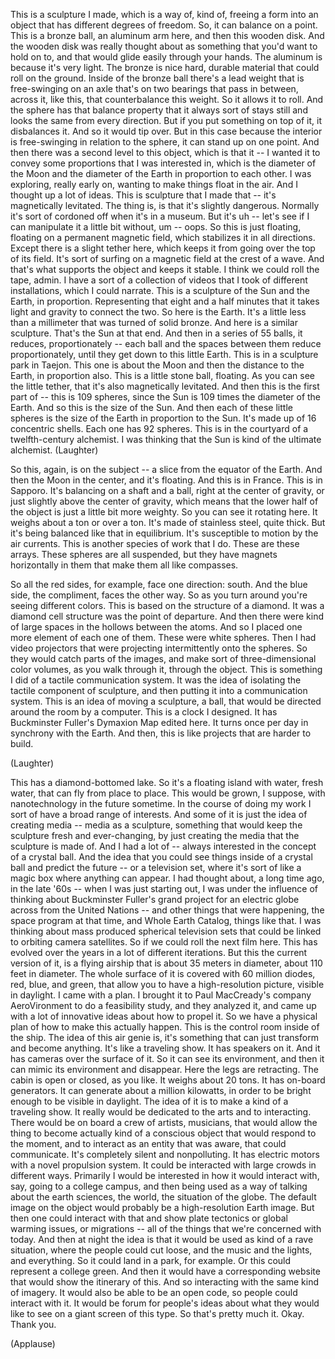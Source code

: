 
This is a sculpture I made,
which is a way of, kind of, freeing a form
into an object that has different degrees of freedom.
So, it can balance on a point.
This is a bronze ball,
an aluminum arm here,
and then this wooden disk.
And the wooden disk was really thought about
as something that you&#39;d want to hold on to,
and that would glide easily through your hands.
The aluminum is because it&#39;s very light.
The bronze is nice hard, durable material
that could roll on the ground.
Inside of the bronze ball
there&#39;s a lead weight
that is free-swinging on an axle
that&#39;s on two bearings
that pass in between, across it,
like this, that counterbalance this weight.
So it allows it to roll.
And the sphere has that balance property
that it always sort of stays still
and looks the same from every direction.
But if you put something on top of it,
it disbalances it. And so it would tip over.
But in this case because
the interior is free-swinging
in relation to the sphere,
it can stand up on one point.
And then there was a second level to this object,
which is that it --
I wanted it to convey some proportions that I was interested in,
which is the diameter of the Moon
and the diameter of the Earth
in proportion to each other.
I was exploring, really early on,
wanting to make things float in the air.
And I thought up a lot of ideas.
This is sculpture that I made that --
it&#39;s magnetically levitated.
The thing is, is that it&#39;s slightly dangerous.
Normally it&#39;s sort of cordoned off when it&#39;s in a museum.
But it&#39;s uh -- let&#39;s see if I can manipulate it a little bit
without, um -- oops.
So this is just floating,
floating on a permanent magnetic field,
which stabilizes it in all directions.
Except there is a slight tether here,
which keeps it from going over the top of its field.
It&#39;s sort of surfing on a magnetic field
at the crest of a wave.
And that&#39;s what supports the object and keeps it stable.
I think we could roll the tape, admin.
I have a sort of a collection of videos
that I took of different installations, which I could narrate.
This is a sculpture of the Sun
and the Earth, in proportion.
Representing that eight and a half minutes
that it takes light and gravity to connect the two.
So here is the Earth. It&#39;s a little less than a millimeter
that was turned of solid bronze.
And here is a similar sculpture.
That&#39;s the Sun at that end.
And then in a series of 55 balls,
it reduces, proportionately -- each ball
and the spaces between them
reduce proportionately,
until they get down to this little Earth.
This is in a sculpture park in Taejon.
This one is about the Moon
and then the distance to the Earth, in proportion also.
This is a little stone ball, floating.
As you can see the little tether,
that it&#39;s also magnetically levitated.
And then this is the first part of --
this is 109 spheres,
since the Sun is 109 times the diameter of the Earth.
And so this is the size of the Sun.
And then each of these little spheres
is the size of the Earth in proportion to the Sun.
It&#39;s made up of 16 concentric shells. Each one has 92 spheres.
This is in the courtyard of a twelfth-century alchemist.
I was thinking that the Sun is kind of the ultimate alchemist. 
(Laughter)

So this, again, is on the subject --
a slice from the equator of the Earth.
And then the Moon in the center,
and it&#39;s floating. And this is in France.
This is in Sapporo.
It&#39;s balancing on a shaft and a ball,
right at the center of gravity, or just slightly above the center of gravity,
which means that the lower half of the object
is just a little bit more weighty.
So you can see it rotating here.
It weighs about a ton or over a ton.
It&#39;s made of stainless steel, quite thick.
But it&#39;s being balanced like that in equilibrium.
It&#39;s susceptible to motion by the air currents.
This is another species of work that I do.
These are these arrays. These spheres are all suspended,
but they have magnets horizontally in them
that make them all like compasses.

So all the red sides, for example, face one direction: south.
And the blue side, the compliment, faces the other way.
So as you turn around you&#39;re seeing different colors.
This is based on the structure of a diamond.
It was a diamond cell structure
was the point of departure.
And then there were kind of large spaces in the hollows
between the atoms.
And so I placed one more element of each one of them.
These were white spheres.
Then I had video projectors
that were projecting intermittently onto the spheres.
So they would catch parts of the images,
and make sort of three-dimensional color volumes,
as you walk through it, through the object.
This is something I did
of a tactile communication system.
It was the idea of isolating the tactile component of sculpture,
and then putting it into a communication system.
This is an idea of moving a sculpture, a ball,
that would be directed around the room
by a computer.
This is a clock I designed.
It has Buckminster Fuller&#39;s Dymaxion Map edited here.
It turns once per day in synchrony with the Earth.
And then, this is like
projects that are harder to build.

(Laughter)

This has a diamond-bottomed lake.
So it&#39;s a floating island
with water, fresh water,
that can fly from place to place.
This would be grown, I suppose,
with nanotechnology in the future sometime.
In the course of doing my work
I sort of have a broad range of interests.
And some of it is just the idea of creating media --
media as a sculpture,
something that would keep the sculpture
fresh and ever-changing,
by just creating the media that the sculpture is made of.
And I had a lot of --
always interested in the concept of a crystal ball.
And the idea that you could see things
inside of a crystal ball and predict the future --
or a television set, where it&#39;s sort of like a magic box
where anything can appear.
I had thought about, a long time ago,
in the late &#39;60s -- when I was just starting out,
I was under the influence of thinking about Buckminster Fuller&#39;s
grand project for an electric globe
across from the United Nations --
and other things that were happening,
the space program at that time,
and Whole Earth Catalog, things like that.
I was thinking about mass produced spherical television sets
that could be linked to orbiting camera satellites.
So if we could roll the next film here.
This has evolved over the years
in a lot of different iterations.
But this the current version of it,
is a flying airship
that is about 35 meters in diameter,
about 110 feet in diameter.
The whole surface of it is covered with 60 million diodes,
red, blue, and green,
that allow you to have a high-resolution picture, visible in daylight.
I came with a plan.
I brought it to Paul MacCready&#39;s company AeroVironment
to do a feasibility study,
and they analyzed it,
and came up with a lot of innovative ideas about how to propel it.
So we have a physical plan of how to make this actually happen.
This is the control room inside of the ship.
The idea of this air genie is,
it&#39;s something that can just transform and become anything.
It&#39;s like a traveling show.
It has speakers on it. And it has cameras
over the surface of it.
So it can see its environment,
and then it can mimic its environment and disappear.
Here the legs are retracting.
The cabin is open or closed, as you like.
It weighs about 20 tons.
It has on-board generators.
It can generate about a million kilowatts,
in order to be bright enough
to be visible in daylight.
The idea of it is to make a kind of a traveling show.
It really would be dedicated to the arts and to interacting.
There would be on board a crew of artists, musicians,
that would allow the thing to become
actually kind of a conscious object
that would respond to the moment,
and to interact as an entity
that was aware, that could communicate.
It&#39;s completely silent and nonpolluting.
It has electric motors with a novel propulsion system.
It could be interacted with large crowds in different ways.
Primarily I would be interested in
how it would interact with, say,
going to a college campus,
and then being used as a way of talking about the earth sciences,
the world, the situation of the globe.
The default image on the object
would probably be a high-resolution Earth image.
But then one could interact with that
and show plate tectonics or global warming issues, or migrations --
all of the things that we&#39;re concerned with today.
And then at night the idea is that
it would be used as kind of a rave situation,
where the people could cut loose,
and the music and the lights, and everything.
So it could land in a park, for example.
Or this could represent a college green.
And then it would have a corresponding website
that would show the itinerary of this.
And so interacting with the same kind of imagery.
It would also be able to be an open code,
so people could interact with it.
It would be forum for people&#39;s ideas about
what they would like to see on a giant screen of this type.
So that&#39;s pretty much it.
Okay. Thank you.

(Applause)

